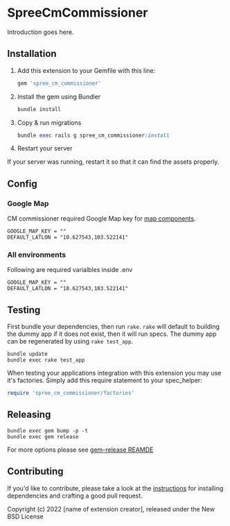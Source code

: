 # SpreeCmCommissioner

Introduction goes here.

## Installation

1. Add this extension to your Gemfile with this line:

    ```ruby
    gem 'spree_cm_commissioner'
    ```

2. Install the gem using Bundler

    ```ruby
    bundle install
    ```

3. Copy & run migrations

    ```ruby
    bundle exec rails g spree_cm_commissioner:install
    ```

4. Restart your server

  If your server was running, restart it so that it can find the assets properly.

## Config
### Google Map
CM commissioner required Google Map key for [map components](app/views/shared/map/_map.html.erb).
```.env
GOOGLE_MAP_KEY = ""
DEFAULT_LATLON = "10.627543,103.522141"
```

<!-- * Describe new config usage above -->
<!-- * Also put in summary at the last section [All environments] below -->

### All environments
Following are required varialbles inside .env
```.env
GOOGLE_MAP_KEY = ""
DEFAULT_LATLON = "10.627543,103.522141"
```

## Testing

First bundle your dependencies, then run `rake`. `rake` will default to building the dummy app if it does not exist, then it will run specs. The dummy app can be regenerated by using `rake test_app`.

```shell
bundle update
bundle exec rake test_app
```

When testing your applications integration with this extension you may use it's factories.
Simply add this require statement to your spec_helper:

```ruby
require 'spree_cm_commissioner/factories'
```

## Releasing

```shell
bundle exec gem bump -p -t
bundle exec gem release
```

For more options please see [gem-release REAMDE](https://github.com/svenfuchs/gem-release)

## Contributing

If you'd like to contribute, please take a look at the
[instructions](CONTRIBUTING.md) for installing dependencies and crafting a good
pull request.

Copyright (c) 2022 [name of extension creator], released under the New BSD License
